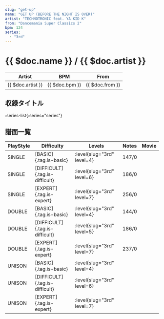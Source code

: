 ```yaml
---
slug: "get-up"
name: "GET UP (BEFORE THE NIGHT IS OVER)"
artist: "TECHNOTRONIC feat. YA KID K"
from: "Dancemania Super Classics 2"
bpm: 124
series:
  - "3rd"
---
```


# {{ $doc.name }} / {{ $doc.artist }}

|Artist|BPM|From|
|------|---|----|
|{{ $doc.artist }}|{{ $doc.bpm }}|{{ $doc.from }}|

## 収録タイトル

:series-list{:series="series"}

## 譜面一覧

|PlayStyle|Difficulty|Levels|Notes|Movie|
|---------|----------|------|-----|-----|
|SINGLE|[BASIC]{.tag.is-basic}|:level{slug="3rd" level=4}|147/0||
|SINGLE|[DIFFICULT]{.tag.is-difficult}|:level{slug="3rd" level=6}|186/0||
|SINGLE|[EXPERT]{.tag.is-expert}|:level{slug="3rd" level=7}|256/0||
|DOUBLE|[BASIC]{.tag.is-basic}|:level{slug="3rd" level=4}|144/0||
|DOUBLE|[DIFFICULT]{.tag.is-difficult}|:level{slug="3rd" level=5}|186/0||
|DOUBLE|[EXPERT]{.tag.is-expert}|:level{slug="3rd" level=7}|237/0||
|UNISON|[BASIC]{.tag.is-basic}|:level{slug="3rd" level=4}|||
|UNISON|[DIFFICULT]{.tag.is-difficult}|:level{slug="3rd" level=6}|||
|UNISON|[EXPERT]{.tag.is-expert}|:level{slug="3rd" level=7}|||
